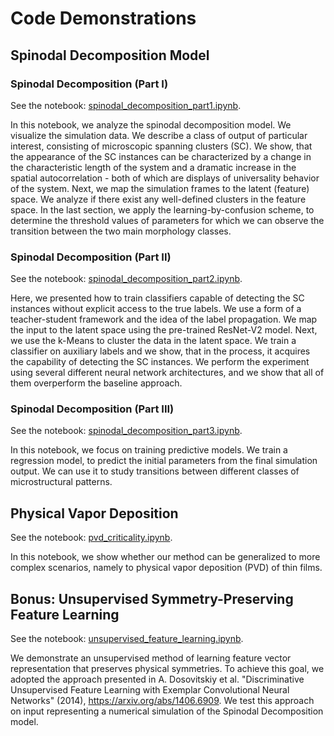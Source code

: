 # Code Demonstrations

## Spinodal Decomposition Model

### Spinodal Decomposition (Part I)

See the notebook:
<a href="./spinodal_decomposition_part1.ipynb">spinodal_decomposition_part1.ipynb</a>.

In this notebook, we analyze the spinodal decomposition model. We visualize the simulation data.
We describe a class of output of particular interest, consisting of microscopic spanning clusters (SC).
We show, that the appearance of the SC instances can be characterized by a change in the characteristic length of the system and a dramatic increase in the spatial autocorrelation - both of which are displays of universality behavior of the system.
Next, we map the simulation frames to the latent (feature) space.
We analyze if there exist any well-defined clusters in the feature space.
In the last section, we apply the learning-by-confusion scheme, to determine the threshold values of parameters for which we can observe the transition between the two main morphology classes.

### Spinodal Decomposition (Part II)

See the notebook:
<a href="./spinodal_decomposition_part2.ipynb">spinodal_decomposition_part2.ipynb</a>.

Here, we presented how to train classifiers capable of detecting the SC instances without explicit access to the true labels.
We use a form of a teacher-student framework and the idea of the label propagation.
We map the input to the latent space using the pre-trained ResNet-V2 model.
Next, we use the k-Means to cluster the data in the latent space.
We train a classifier on auxiliary labels and we show, that in the process, it acquires the capability of detecting the SC instances.
We perform the experiment using several different neural network architectures, and we show that all of them overperform the baseline approach.

### Spinodal Decomposition (Part III)

See the notebook:
<a href="./spinodal_decomposition_part3.ipynb">spinodal_decomposition_part3.ipynb</a>.

In this notebook, we focus on training predictive models. We train a regression model, to predict the initial parameters from the final simulation output. We can use it to study transitions between different classes of microstructural patterns.

## Physical Vapor Deposition

See the notebook:
<a href="./pvd_criticality.ipynb">pvd_criticality.ipynb</a>.

In this notebook, we show whether our method can be generalized to more complex scenarios, namely to physical vapor deposition (PVD) of thin films.

## Bonus: Unsupervised Symmetry-Preserving Feature Learning

See the notebook:
<a href="https://gist.github.com/marcinabram/47e02a0cff1461c256b6e84bc021e515">unsupervised_feature_learning.ipynb</a>.

We demonstrate an unsupervised method of learning feature vector representation that preserves physical symmetries. To achieve this goal, we adopted the approach presented in A. Dosovitskiy et al. "Discriminative Unsupervised Feature Learning with Exemplar Convolutional Neural Networks" (2014), https://arxiv.org/abs/1406.6909. We test this approach on input representing a numerical simulation of the Spinodal Decomposition model.

